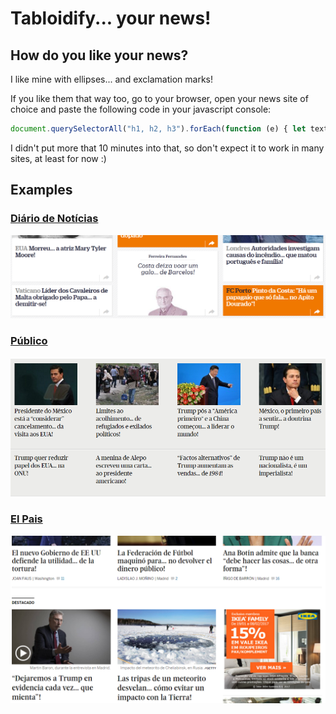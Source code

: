 # Tabloidify... your news!

## How do you like your news?

I like mine with ellipses... and exclamation marks!

If you like them that way too, go to your browser, open your news site of choice and paste the following code in your javascript console:

```javascript
document.querySelectorAll("h1, h2, h3").forEach(function (e) { let text = e.innerHTML.trim(); let tabloidText = text.replace(/^(.*) (por|para|de|do|da|no|na|em|à|ao|a|antes|depois|que|quando|onde|como|só|cómo|en) (.*)$/ig, "$1... $2 $3!"); e.innerHTML = tabloidText; })
```

I didn't put more that 10 minutes into that, so don't expect it to work in many sites, at least for now :)

## Examples

### [Diário de Notícias](http://www.dn.pt/)

![Diário de Notícias](images/dn.png)

### [Público](http://www.publico.pt/)

![Público](images/publico.png)

### [El Pais](http://elpais.com/)

![El Pais](images/elpais.png)